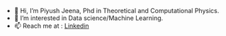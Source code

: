 - 👋 Hi, I’m Piyush Jeena, Phd in Theoretical and Computational Physics.
- 👀 I’m interested in Data science/Machine Learning.
- 📫 Reach me at : [Linkedin](https://www.linkedin.com/in/piyush-jeena-19664123a/)

<!---
pjeena/pjeena is a ✨ special ✨ repository because its `README.md` (this file) appears on your GitHub profile.
You can click the Preview link to take a look at your changes.
--->
